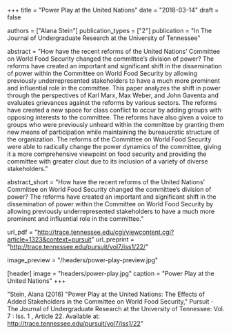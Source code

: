 +++
title = "Power Play at the United Nations"
date = "2018-03-14"
draft = false

authors = ["Alana Stein"]
publication_types = ["2"]
publication = "In The Journal of Undergraduate Research at the University of Tennessee"

abstract = "How have the recent reforms of the United Nations’ Committee on World Food Security changed the committee’s division of power? The reforms have created an important and significant shift in the dissemination of power within the Committee on World Food Security by allowing previously underrepresented stakeholders to have a much more prominent and influential role in the committee. This paper analyzes the shift in power through the perspectives of Karl Marx, Max Weber, and John Gaventa and evaluates grievances against the reforms by various sectors. The reforms have created a new space for class conflict to occur by adding groups with opposing interests to the committee. The reforms have also given a voice to groups who were previously unheard within the committee by granting them new means of participation while maintaining the bureaucratic structure of the organization. The reforms of the Committee on World Food Security were able to radically change the power dynamics of the committee, giving it a more comprehensive viewpoint on food security and providing the committee with greater clout due to its inclusion of a variety of diverse stakeholders."

abstract_short = "How have the recent reforms of the United Nations’ Committee on World Food Security changed the committee’s division of power? The reforms have created an important and significant shift in the dissemination of power within the Committee on World Food Security by allowing previously underrepresented stakeholders to have a much more prominent and influential role in the committee."

url_pdf = "http://trace.tennessee.edu/cgi/viewcontent.cgi?article=1323&context=pursuit"
url_preprint = "http://trace.tennessee.edu/pursuit/vol7/iss1/22/"

image_preview = "/headers/power-play-preview.jpg"

[header]
image = "headers/power-play.jpg"
caption = "Power Play at the United Nations"
+++

"Stein, Alana (2016) "Power Play at the United Nations: The Effects of Added Stakeholders in the
Committee on World Food Security," Pursuit - The Journal of Undergraduate Research at the
University of Tennessee: Vol. 7 : Iss. 1 , Article 22. Available at: http://trace.tennessee.edu/pursuit/vol7/iss1/22"
